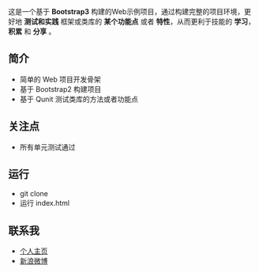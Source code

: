 这是一个基于 **Bootstrap3** 构建的Web示例项目，通过构建完整的项目环境，更好地 **测试和实践** 框架或类库的 **某个功能点** 或者 **特性**，从而更利于技能的 **学习**，**积累** 和 **分享** 。

## 简介 ##

- 简单的 Web 项目开发骨架
- 基于 Bootstrap2 构建项目
- 基于 Qunit 测试类库的方法或者功能点

## 关注点 ##

- 所有单元测试通过

## 运行 ##

- git clone
- 运行 index.html

## 联系我 ##

- [个人主页](http://www.macrotea.com "http://www.macrotea.com")
- [新浪微博](http://weibo.com/macrotea "http://weibo.com/macrotea")